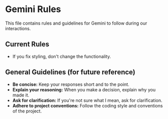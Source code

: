 # Gemini Rules

This file contains rules and guidelines for Gemini to follow during our interactions.

## Current Rules

- If you fix styling, don't change the functionality.

## General Guidelines (for future reference)

- **Be concise:** Keep your responses short and to the point.
- **Explain your reasoning:** When you make a decision, explain why you made it.
- **Ask for clarification:** If you're not sure what I mean, ask for clarification.
- **Adhere to project conventions:** Follow the coding style and conventions of the project.
